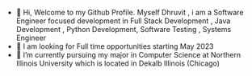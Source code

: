 - 👋 Hi, Welcome to my Github Profile. Myself Dhruvit , i am a Software Engineer focused development in Full Stack Development , Java Development , Python Development, Software Testing , Systems Engineer
- 👀 I am looking for Full time opportunities starting May 2023
- 🌱 I’m currently pursuing my major in Computer Science at Northern Illinois University which is located in Dekalb Illinois (Chicago)

<!---
dhruvitpatel30-github/dhruvitpatel30-github is a ✨ special ✨ repository because its `README.md` (this file) appears on your GitHub profile.
You can click the Preview link to take a look at your changes.
--->
